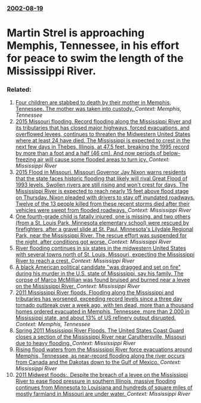 ### [2002-08-19](/news/2002/08/19/index.md)

#  Martin Strel is approaching Memphis, Tennessee, in his effort for peace to swim the length of the Mississippi River.




### Related:

1. [Four children are stabbed to death by their mother in Memphis, Tennessee. The mother was taken into custody. ](/news/2016/07/2/four-children-are-stabbed-to-death-by-their-mother-in-memphis-tennessee-the-mother-was-taken-into-custody.md) _Context: Memphis, Tennessee_
2. [2015 Missouri flooding. Record flooding along the Mississippi River and its tributaries that has closed major highways, forced evacuations, and overflowed levees, continues to threaten the Midwestern United States where at least 24 have died. The Mississippi is expected to crest in the next few days in Thebes, Illinois, at 47.5 feet, breaking the 1995 record by more than a foot and a half (46 cm). And now periods of below-freezing air will cause some flooded areas to turn icy. ](/news/2015/12/31/2015-missouri-flooding-record-flooding-along-the-mississippi-river-and-its-tributaries-that-has-closed-major-highways-forced-evacuations.md) _Context: Mississippi River_
3. [2015 Flood in Missouri. Missouri Governor Jay Nixon warns residents that the state faces historic flooding that likely will rival Great Flood of 1993 levels. Swollen rivers are still rising and won't crest for days. The Mississippi River is expected to reach nearly 15 feet above flood stage on Thursday. Nixon pleaded with drivers to stay off inundated roadways. Twelve of the 13 people killed from these recent storms died after their vehicles were swept from flooded roadways. ](/news/2015/12/29/2015-flood-in-missouri-missouri-governor-jay-nixon-warns-residents-that-the-state-faces-historic-flooding-that-likely-will-rival-great-floo.md) _Context: Mississippi River_
4. [One fourth-grade child is fatally injured, one is missing, and two others (from a St. Louis Park, Minnesota elementary school) were rescued by firefighters, after a gravel slide at St. Paul, Minnesota's Lilydale Regional Park, near the Mississippi River. The rescue effort was suspended for the night, after conditions got worse. ](/news/2013/05/22/one-fourth-grade-child-is-fatally-injured-one-is-missing-and-two-others-from-a-st-louis-park-minnesota-elementary-school-were-rescued.md) _Context: Mississippi River_
5. [River flooding continues in six states in the midwestern United States with several towns north of St. Louis, Missouri, expecting the Mississippi River to reach a crest. ](/news/2013/04/21/river-flooding-continues-in-six-states-in-the-midwestern-united-states-with-several-towns-north-of-st-louis-missouri-expecting-the-missis.md) _Context: Mississippi River_
6. [A black American political candidate "was dragged and set on fire" during his murder in the U.S. state of Mississippi, say his family. The corpse of Marco McMillian was found bruised and burned near a levee on the Mississippi River. ](/news/2013/03/5/a-black-american-political-candidate-was-dragged-and-set-on-fire-during-his-murder-in-the-u-s-state-of-mississippi-say-his-family-the-c.md) _Context: Mississippi River_
7. [2011 Mississippi River floods. Flooding along the Mississippi and tributaries has worsened, exceeding record levels since a three day tornado outbreak over a week ago, with ten dead, more than a thousand homes ordered evacuated in Memphis, Tennessee, more than 2,000 in Mississippi state, and about 13% of US refinery output disrupted. ](/news/2011/05/8/2011-mississippi-river-floods-flooding-along-the-mississippi-and-tributaries-has-worsened-exceeding-record-levels-since-a-three-day-tornad.md) _Context: Memphis, Tennessee_
8. [Spring 2011 Mississippi River Floods. The United States Coast Guard closes a section of the Mississippi River near Caruthersville, Missouri due to heavy flooding. ](/news/2011/05/6/spring-2011-mississippi-river-floods-the-united-states-coast-guard-closes-a-section-of-the-mississippi-river-near-caruthersville-missouri.md) _Context: Mississippi River_
9. [Rising flood waters from the Mississippi River force evacuations around Memphis, Tennessee, as near-record flooding along the river occurs from Canada and the Dakotas down to the Gulf of Mexico. ](/news/2011/05/5/rising-flood-waters-from-the-mississippi-river-force-evacuations-around-memphis-tennessee-as-near-record-flooding-along-the-river-occurs-f.md) _Context: Mississippi River_
10. [2011 Midwest floods:. Despite the breach of a levee on the Mississippi River to ease flood pressure in southern Illinois, massive flooding continues from Minnesota to Louisiana and hundreds of square miles of mostly farmland in Missouri are under water. ](/news/2011/05/4/2011-midwest-floods-despite-the-breach-of-a-levee-on-the-mississippi-river-to-ease-flood-pressure-in-southern-illinois-massive-flooding-c.md) _Context: Mississippi River_
